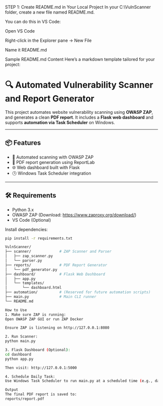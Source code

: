 STEP 1: Create README.md in Your Local Project
In your C:\VulnScanner folder, create a new file named README.md.

You can do this in VS Code:

Open VS Code

Right-click in the Explorer pane → New File

Name it README.md

Sample README.md Content
Here’s a markdown template tailored for your project:
# 🔍 Automated Vulnerability Scanner and Report Generator

This project automates website vulnerability scanning using **OWASP ZAP**, and generates a clean **PDF report**. It includes a **Flask web dashboard** and supports **automation via Task Scheduler** on Windows.

---

## 📦 Features

- 🔐 Automated scanning with OWASP ZAP
- 🧾 PDF report generation using ReportLab
- 🌐 Web dashboard built with Flask
- 🕒 Windows Task Scheduler integration

---

## 🛠️ Requirements

- Python 3.x
- OWASP ZAP (Download: https://www.zaproxy.org/download/)
- VS Code (Optional)

Install dependencies:

```bash
pip install -r requirements.txt

VulnScanner/
├── scanner/             # ZAP Scanner and Parser
│   ├── zap_scanner.py
│   └── parser.py
├── reports/             # PDF Report Generator
│   └── pdf_generator.py
├── dashboard/           # Flask Web Dashboard
│   ├── app.py
│   └── templates/
│       └── dashboard.html
├── automation/          # (Reserved for future automation scripts)
├── main.py              # Main CLI runner
└── README.md

How to Use
1. Make sure ZAP is running:
Open OWASP ZAP GUI or run ZAP Docker

Ensure ZAP is listening on http://127.0.0.1:8080

2. Run Scanner:
python main.py

3. Flask Dashboard (Optional):
cd dashboard
python app.py

Then visit: http://127.0.0.1:5000

4. Schedule Daily Task:
Use Windows Task Scheduler to run main.py at a scheduled time (e.g., daily at midnight).

Output
The final PDF report is saved to:
reports/report.pdf
